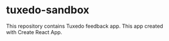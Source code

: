 # tuxedo-sandbox
This repository contains Tuxedo feedback app. This app created with Create React App.
